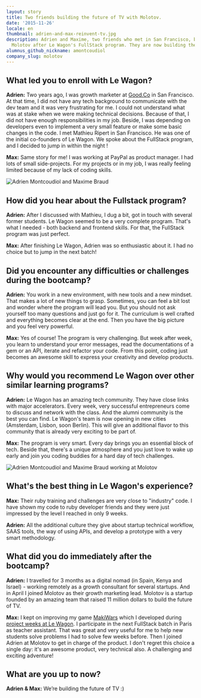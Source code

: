 ```yaml
---
layout: story
title: Two friends building the future of TV with Molotov.
date: '2015-11-26'
locale: en
thumbnail: adrien-and-max-reinvent-tv.jpg
description: Adrien and Maxime, two friends who met in San Francisco, both joined
  Molotov after Le Wagon's FullStack program. They are now building the future of TV.
alumnus_github_nickname: amontcoudiol
company_slug: molotov
---
```


## What led you to enroll with Le Wagon?

**Adrien:** Two years ago, I was growth marketer at [Good.Co](http://techcrunch.com/2014/08/22/good-co/) in San Francisco. At that time, I did not have any tech background to communicate with the dev team and it was very frustrating for me. I could not understand what was at stake when we were making technical decisions. Because of that, I did not have enough responsibilities in my job. Beside, I was depending on developers even to implement a very small feature or make some basic changes in the code. I met Mathieu Ripert in San Francisco. He was one of the initial co-founders of Le Wagon. We spoke about the FullStack program, and I decided to jump in within the night !

**Max:** Same story for me! I was working at PayPal as product manager. I had lots of small side-projects. For my projects or in my job, I was really feeling limited because of my lack of coding skills.

<p><img src="https://raw.githubusercontent.com/lewagon/www-images/master/testimonials/amontcoudiol/adrien_max_inner_2.jpg" alt="Adrien Montcoudiol and Maxime Braud"></p>

## How did you hear about the Fullstack program?

**Adrien:** After I discussed with Mathieu, I dug a bit, got in touch with several former students. Le Wagon seemed to be a very complete program. That's what I needed - both backend and frontend skills. For that, the FullStack program was just perfect.

**Max:** After finishing Le Wagon, Adrien was so enthusiastic about it. I had no choice but to jump in the next batch!

## Did you encounter any difficulties or challenges during the bootcamp?

**Adrien:** You work in a new environment, with new tools and a new mindset. That makes a lot of new things to grasp. Sometimes, you can feel a bit lost and wonder where the program will lead you. But you should not ask yourself too many questions and just go for it. The curriculum is well crafted and everything becomes clear at the end. Then you have the big picture and you feel very powerful.

**Max:** Yes of course! The program is very challenging. But week after week, you learn to understand your error messages, read the documentations of a gem or an API, iterate and refactor your code. From this point, coding just becomes an awesome skill to express your creativity and develop products.

## Why would you recommend Le Wagon over other similar learning programs?

**Adrien:** Le Wagon has an amazing tech community. They have close links with major accelerators. Every week, very successful entrepreneurs come to discuss and network with the class. And the alumni community is the best you can find. Le Wagon's team is now opening in new cities (Amsterdam, Lisbon, soon Berlin). This will give an additional flavor to this community that is already very exciting to be part of.

**Max:** The program is very smart. Every day brings you an essential block of tech. Beside that, there's a unique atmosphere and you just love to wake up early and join you coding buddies for a hard day of tech challenges.

<p><img src="https://raw.githubusercontent.com/lewagon/www-images/master/testimonials/amontcoudiol/adrien_max_inner_1.jpg" alt="Adrien Montcoudiol and Maxime Braud working at Molotov"></p>


## What's the best thing in Le Wagon's experience?

**Max:** Their ruby training and challenges are very close to "industry" code. I have shown my code to ruby developer friends and they were just impressed by the level I reached in only 9 weeks.

**Adrien:** All the additional culture they give about startup technical workflow, SAAS tools, the way of using APIs, and develop a prototype with a very smart methodology.

## What did you do immediately after the bootcamp?

**Adrien:** I travelled for 3 months as a digital nomad (in Spain, Kenya and Israel) - working remotely as a growth consultant for several startups. And in April I joined Molotov as their growth marketing lead. Molotov is a startup founded by an amazing team that raised 11 million dollars to build the future of TV.

**Max:** I kept on improving my game [MakiWars](http://www.makiwars.com/) which I developed during [project weeks at Le Wagon](http://demoday.lewagon.org/9). I participate in the next FullStack batch in Paris as teacher assistant. That was great and very useful for me to help new students solve problems I had to solve few weeks before. Then I joined Adrien at Molotov to get in charge of the product. I don't regret this choice a single day: it's an awesome product, very technical also. A challenging and exciting adventure!

## What are you up to now?

**Adrien & Max:** We’re building the future of TV :)
